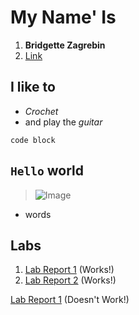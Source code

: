 # My Name' Is
1. **Bridgette Zagrebin**
2.  [Link](https://bridgettezagrebin.github.io/cse15l-lab-reports/)

## I like to 
* *Crochet*
* and play the *guitar*
```
code block
```
`Hello` world
--
>![Image](https://user-images.githubusercontent.com/103292060/162547756-8093f03b-49e1-4fcf-abab-a34a16b5e358.jpg)

* words


## Labs
1. [Lab Report 1](lab-report-1-week-2.html) (Works!)
2. [Lab Report 2](lab-report-2-week-4.html) (Works!)











[Lab Report 1](https://<your-username>.github.io/<your-lab-reports-repo>/lab-report-1-week-2.html) (Doesn't Work!)

